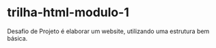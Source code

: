 # trilha-html-modulo-1
Desafio de Projeto é elaborar um website, utilizando uma estrutura bem básica.
